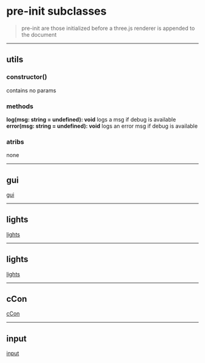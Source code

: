 # pre-init subclasses

> pre-init are those initialized before a three.js renderer is appended to the document
---
## utils
### constructor() 
contains no params

### methods
**log(msg: string = undefined): void**
logs a msg if debug is available
**error(msg: string = undefined): void**
logs an error msg if debug is available

### atribs
none

---
## gui
[gui]('../../')

---
## lights
[lights]('../../')

---
## lights
[lights]('../../')

---
## cCon
[cCon]('../../')

---
## input
[input]('../../')